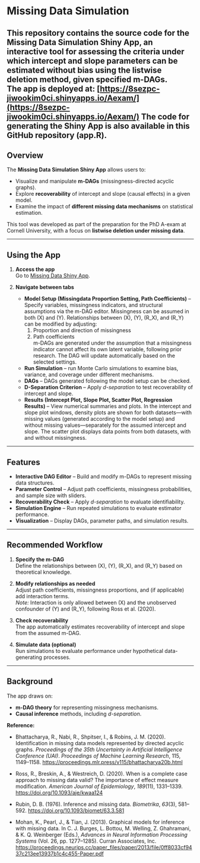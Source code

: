 # Missing Data Simulation

This repository contains the source code for the **Missing Data Simulation Shiny App**, an interactive tool for assessing the criteria under which intercept and slope parameters can be estimated without bias using the listwise deletion method, given specified m-DAGs.  
The app is deployed at: [https://8sezpc-jiwookim0ci.shinyapps.io/Aexam/](https://8sezpc-jiwookim0ci.shinyapps.io/Aexam/)
The code for generating the Shiny App is also available in this GitHub repository (app.R).
---

## Overview

The **Missing Data Simulation Shiny App** allows users to:
- Visualize and manipulate **m-DAGs** (missingness-directed acyclic graphs).
- Explore **recoverability** of intercept and slope (causal effects) in a given model.
- Examine the impact of **different missing data mechanisms** on statistical estimation.

This tool was developed as part of the preparation for the PhD A-exam at Cornell University, with a focus on **listwise deletion under missing data**.

---

## Using the App

1. **Access the app**  
   Go to [Missing Data Shiny App](https://8sezpc-jiwookim0ci.shinyapps.io/Aexam/).

2. **Navigate between tabs**  
   - **Model Setup (Missingdata Proportion Setting, Path Coefficients)** – Specify variables, missingness indicators, and structural assumptions via the m-DAG editor. Missingness can be assumed in both \(X\) and \(Y\). Relationships between \(X\), \(Y\), \(R_X\), and \(R_Y\) can be modified by adjusting:
     1. Proportion and direction of missingness
     2. Path coefficients  
     m-DAGs are generated under the assumption that a missingness indicator cannot affect its own latent variable, following prior research. The DAG will update automatically based on the selected settings.
   - **Run Simulation** – run Monte Carlo simulations to examine bias, variance, and coverage under different mechanisms.
   - **DAGs** – DAGs generated following the model setup can be checked.
   - **D-Separation Criterion** – Apply *d-separation* to test recoverability of intercept and slope.
   - **Results (Intercept Plot, Slope Plot, Scatter Plot, Regression Results)** – View numerical summaries and plots. In the intercept and slope plot windows, density plots are shown for both datasets—with missing values (generated according to the model setup) and without missing values—separately for the assumed intercept and slope. The scatter plot displays data points from both datasets, with and without missingness.

---

## Features

- **Interactive DAG Editor** – Build and modify m-DAGs to represent missing data structures.
- **Parameter Control** – Adjust path coefficients, missingness probabilities, and sample size with sliders.
- **Recoverability Check** – Apply *d-separation* to evaluate identifiability.
- **Simulation Engine** – Run repeated simulations to evaluate estimator performance.
- **Visualization** – Display DAGs, parameter paths, and simulation results.

---

## Recommended Workflow

1. **Specify the m-DAG**  
   Define the relationships between \(X\), \(Y\), \(R_X\), and \(R_Y\) based on theoretical knowledge.

2. **Modify relationships as needed**  
   Adjust path coefficients, missingness proportions, and (if applicable) add interaction terms.  
   *Note:* Interaction is only allowed between \(X\) and the unobserved confounder of \(Y\) and \(R_Y\), following Ross et al. (2020).

3. **Check recoverability**  
   The app automatically estimates recoverability of intercept and slope from the assumed m-DAG.

4. **Simulate data (optional)**  
   Run simulations to evaluate performance under hypothetical data-generating processes.


---

## Background

The app draws on:
- **m-DAG theory** for representing missingness mechanisms.
- **Causal inference** methods, including *d-separation*.

**Reference:**  
- Bhattacharya, R., Nabi, R., Shpitser, I., & Robins, J. M. (2020). Identification in missing data models represented by directed acyclic graphs. *Proceedings of the 35th Uncertainty in Artificial Intelligence Conference (UAI)*. *Proceedings of Machine Learning Research*, 115, 1149–1158. https://proceedings.mlr.press/v115/bhattacharya20b.html

- Ross, R., Breskin, A., & Westreich, D. (2020). When is a complete case approach to missing data valid? The importance of effect measure modification. *American Journal of Epidemiology*, *189*(11), 1331–1339. https://doi.org/10.1093/aje/kwaa124

- Rubin, D. B. (1976). Inference and missing data. *Biometrika*, *63*(3), 581–592. https://doi.org/10.1093/biomet/63.3.581

- Mohan, K., Pearl, J., & Tian, J. (2013). Graphical models for inference with missing data. In C. J. Burges, L. Bottou, M. Welling, Z. Ghahramani, & K. Q. Weinberger (Eds.), *Advances in Neural Information Processing Systems* (Vol. 26, pp. 1277–1285). Curran Associates, Inc. https://proceedings.neurips.cc/paper_files/paper/2013/file/0ff8033cf9437c213ee13937b1c4c455-Paper.pdf



